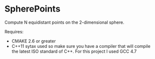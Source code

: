SpherePoints
============

Compute N equidistant points on the 2-dimensional sphere.

Requires:

+ CMAKE 2.6 or greater
+ C++11 sytax used so make sure you have a compiler that will compile the latest ISO standard of C++. For this project I used GCC 4.7

